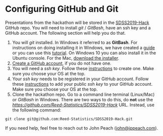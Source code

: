 # Configuring GitHub and Git

Presentations from the hackathon will be stored in the [SDSS2019-Hack]() GitHub repo. You will need to install *git* / *GitBash*, have an ssh key and a GitHub account. The following section will help you do that.
1. You will *git* installed. In Windows it referred to as **GitBash**. For instructions on doing installing it in Windows, we have created a [guide](https://github.com/ocrug/hackathon-2019/blob/master/setup/git%20for%20Windows/git%20for%20Windows.pdf) or you can use this [tutorial](https://www.onlinetutorialspoint.com/git/how-to-install-git-windows-10-operating-system.html). On Windows 10 you can also install it in the Ubuntu console. For the Mac, [download the installer](https://sourceforge.net/projects/git-osx-installer/files/).
1. [Create a GitHub account](https://github.com/join), if you do not have one.
1. You will need a *ssh key*. Follow these [instructions](https://help.github.com/en/articles/generating-a-new-ssh-key-and-adding-it-to-the-ssh-agent) to create one. Make sure you choose your OS at the top.
1. Your *ssh key* needs to be registered in your GitHub account. Follow these [instructions](https://help.github.com/en/enterprise/2.15/user/articles/adding-a-new-ssh-key-to-your-github-account) to add your public *ssh key* to your GitHub account. Make sure you choose your OS at the top. 
1. Clone the hackathon repo. Go to a command line terminal (Linux/Mac) or *GitBash* in Windows. There are two ways to do this, do **not** use the *https://github.com/Reed-Statistics/SDSS2019-Hack* URL. Instead, use the following command:
```
git clone git@github.com:Reed-Statistics/SDSS2019-Hack.git
```
If you need help, feel free to reach out to John Peach (john@jppeach.com).
